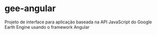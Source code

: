 # gee-angular
Projeto de interface para aplicação baseada na API JavaScript do Google Earth Engine usando o framework Angular 
